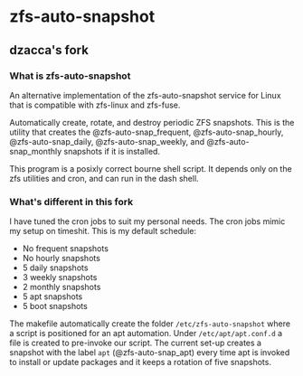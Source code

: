 # zfs-auto-snapshot

## dzacca's fork

### What is zfs-auto-snapshot

An alternative implementation of the zfs-auto-snapshot service for Linux
that is compatible with zfs-linux and zfs-fuse.

Automatically create, rotate, and destroy periodic ZFS snapshots. This is the utility that creates the @zfs-auto-snap_frequent, @zfs-auto-snap_hourly, @zfs-auto-snap_daily, @zfs-auto-snap_weekly, and @zfs-auto-snap_monthly snapshots if it is installed.

This program is a posixly correct bourne shell script.  It depends only on the zfs utilities and cron, and can run in the dash shell.

### What's different in this fork

I have tuned the cron jobs to suit my personal needs. The cron jobs mimic my setup on timeshit. This is my default schedule:

- No frequent snapshots
- No hourly snapshots
- 5 daily snapshots
- 3 weekly snapshots
- 2 monthly snapshots
- 5 apt snapshots
- 5 boot snapshots

The makefile automatically create the folder `/etc/zfs-auto-snapshot` where  a script is positioned for an apt automation.
Under `/etc/apt/apt.conf.d` a file is created to pre-invoke our script. The current set-up creates a snapshot with the label `apt` (@zfs-auto-snap_apt) every time apt is invoked to install or update packages and it keeps a rotation of five snapshots.

